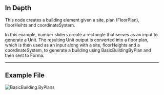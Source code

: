 ## In Depth
This node creates a building element given a site, plan (FloorPlan), floorHeihts and coordinateSystem.  

In this example, number sliders create a rectangle that serves as an input to generate a Unit. The resulting Unit output is converted into a floor plan, which is then used as an input along with a site, floorHeights and a coordinateSystem, to generate a building using BasicBuildingByPlan and then sent to Forma. 

___
## Example File

![BasicBuilding.ByPlans](./Forma.Elements.System.BasicBuilding.ByPlans_img.jpg)